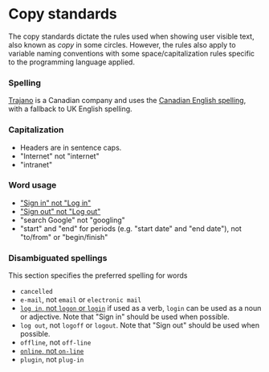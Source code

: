 Copy standards
==============

The copy standards dictate the rules used when showing user visible text,
also known as *copy* in some circles.  However, the rules also apply to
variable naming conventions with some space/capitalization rules specific
to the programming language applied.

### Spelling

[Trajano][] is a Canadian company and uses the [Canadian English spelling][1], with
a fallback to UK English spelling.
	  
### Capitalization

* Headers are in sentence caps.
* "Internet" not "internet"
* "intranet"

### Word usage

* ["Sign in" not "Log in"][4]
* ["Sign out" not "Log out"][4]
* "search Google" not "googling"
* "start" and "end" for periods (e.g. "start date" and "end date"), not 
  "to/from" or "begin/finish"
	
### Disambiguated spellings

This section specifies the preferred spelling for words

* `cancelled`
* `e-mail`, not `email` or `electronic mail` 
* [`log in`, not `logon` or `login`][3] if used as a verb, `login` can be used as a noun or adjective.  Note that "Sign in" should be used when possible. 
* `log out`, not `logoff` or `logout`.  Note that "Sign out" should be used when possible.
* `offline`, not `off-line`
* [`online`, not `on-line`][2]
* `plugin`, not `plug-in`

[Trajano]: http://www.trajano.net/
[1]: http://www.lukemastin.com/testing/spelling/cgi-bin/database.cgi?action=home
[2]: http://grammarist.com/spelling/online-on-line/
[3]: http://english.stackexchange.com/questions/5302/log-in-to-or-log-into-or-login-to
[4]: http://ux.stackexchange.com/questions/1080/using-sign-in-vs-using-log-in
